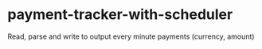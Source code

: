 # payment-tracker-with-scheduler
Read, parse and write to output every minute payments (currency, amount)
